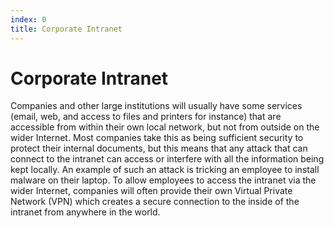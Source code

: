 ```yaml
---
index: 0
title: Corporate Intranet
---
```

# Corporate Intranet

Companies and other large institutions will usually have some services (email, web, and access to files and printers for instance) that are accessible from within their own local network, but not from outside on the wider Internet. Most companies take this as being sufficient security to protect their internal documents, but this means that any attack that can connect to the intranet can access or interfere with all the information being kept locally. An example of such an attack is tricking an employee to install malware on their laptop. To allow employees to access the intranet via the wider Internet, companies will often provide their own Virtual Private Network  (VPN) which creates a secure connection to the inside of the intranet from anywhere in the world.